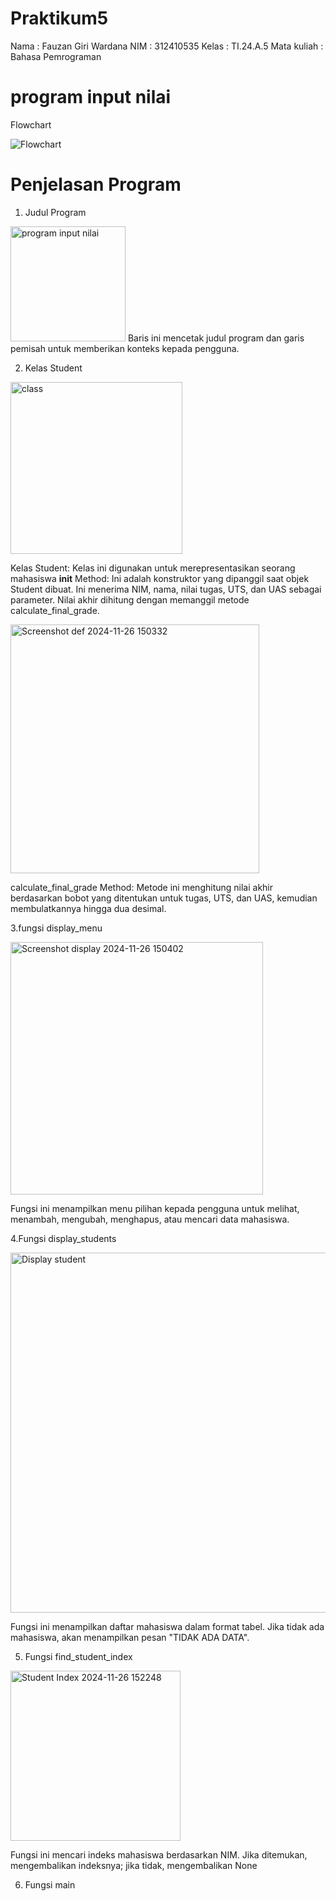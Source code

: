 # Praktikum5

Nama : Fauzan Giri Wardana
NIM : 312410535
Kelas : TI.24.A.5
Mata kuliah : Bahasa Pemrograman

# program input nilai
Flowchart

![Flowchart](https://github.com/user-attachments/assets/f159040e-aae1-4dc2-b05f-9e577b027dba)

# Penjelasan Program

1. Judul Program

<img width="184" alt="program input nilai" src="https://github.com/user-attachments/assets/df0ec51c-c96f-48e9-983d-6f4cad29855a">
Baris ini mencetak judul program dan garis pemisah untuk memberikan konteks kepada pengguna.

2. Kelas Student

<img width="275" alt="class" src="https://github.com/user-attachments/assets/f410862e-480b-4c99-abda-ce6b619f8bcc">

Kelas Student: Kelas ini digunakan untuk merepresentasikan seorang mahasiswa
__init__ Method: Ini adalah konstruktor yang dipanggil saat objek Student dibuat. Ini menerima NIM, nama, nilai tugas, UTS, dan UAS sebagai parameter. Nilai akhir dihitung dengan memanggil metode calculate_final_grade.

<img width="398" alt="Screenshot def 2024-11-26 150332" src="https://github.com/user-attachments/assets/047e7b84-09a0-422a-a7fc-51cc19a68d37">

calculate_final_grade Method: Metode ini menghitung nilai akhir berdasarkan bobot yang ditentukan untuk tugas, UTS, dan UAS, kemudian membulatkannya hingga dua desimal.

3.fungsi display_menu

<img width="404" alt="Screenshot display 2024-11-26 150402" src="https://github.com/user-attachments/assets/14554909-457b-40be-9c5f-39aecf55fda8">

Fungsi ini menampilkan menu pilihan kepada pengguna untuk melihat, menambah, mengubah, menghapus, atau mencari data mahasiswa.

4.Fungsi display_students

<img width="576" alt="Display student" src="https://github.com/user-attachments/assets/67718f7c-c7de-4161-9ead-6c1d756d9878">

Fungsi ini menampilkan daftar mahasiswa dalam format tabel. Jika tidak ada mahasiswa, akan menampilkan pesan "TIDAK ADA DATA".

5. Fungsi find_student_index

<img width="272" alt="Student Index 2024-11-26 152248" src="https://github.com/user-attachments/assets/7c458884-faef-4b1a-a62c-b08332fe5a1f">

Fungsi ini mencari indeks mahasiswa berdasarkan NIM. Jika ditemukan, mengembalikan indeksnya; jika tidak, mengembalikan None

6. Fungsi main











